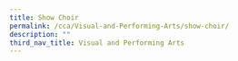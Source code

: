 ```yaml
---
title: Show Choir
permalink: /cca/Visual-and-Performing-Arts/show-choir/
description: ""
third_nav_title: Visual and Performing Arts
---
```

